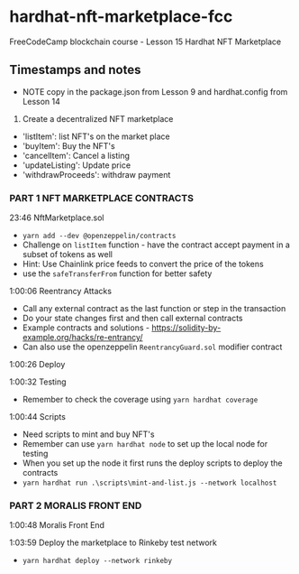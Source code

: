 # hardhat-nft-marketplace-fcc
 FreeCodeCamp blockchain course - Lesson 15 Hardhat NFT Marketplace

## Timestamps and notes
- NOTE copy in the package.json from Lesson 9 and hardhat.config from Lesson 14
1. Create a decentralized NFT marketplace
- 'listItem': list NFT's on the market place
- 'buyItem': Buy the NFT's
- 'cancelItem': Cancel a listing
- 'updateListing': Update price
- 'withdrawProceeds': withdraw payment 

### PART 1 NFT MARKETPLACE CONTRACTS

23:46 NftMarketplace.sol
- ```yarn add --dev @openzeppelin/contracts```
- Challenge on ```listItem``` function - have the contract accept payment in a subset of tokens as well
- Hint: Use Chainlink price feeds to convert the price of the tokens 
- use the ```safeTransferFrom``` function for better safety 

1:00:06 Reentrancy Attacks
- Call any external contract as the last function or step in the transaction
- Do your state changes first and then call external contracts
- Example contracts and solutions - https://solidity-by-example.org/hacks/re-entrancy/
- Can also use the openzeppelin ```ReentrancyGuard.sol``` modifier contract

1:00:26 Deploy 

1:00:32 Testing 
- Remember to check the coverage using ```yarn hardhat coverage```

1:00:44 Scripts
- Need scripts to mint and buy NFT's
- Remember can use ```yarn hardhat node``` to set up the local node for testing
- When you set up the node it first runs the deploy scripts to deploy the contracts
- ```yarn hardhat run .\scripts\mint-and-list.js --network localhost```

### PART 2 MORALIS FRONT END

1:00:48 Moralis Front End

1:03:59 Deploy the marketplace to Rinkeby test network
- ```yarn hardhat deploy --network rinkeby```







